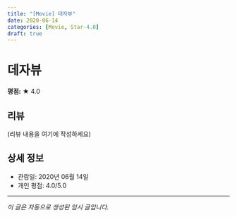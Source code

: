 ```yaml
---
title: "[Movie] 데자뷰"
date: 2020-06-14
categories: [Movie, Star-4.0]
draft: true
---
```


# 데자뷰

**평점:** ★ 4.0

## 리뷰

(리뷰 내용을 여기에 작성하세요)

## 상세 정보

- 관람일: 2020년 06월 14일
- 개인 평점: 4.0/5.0

---

*이 글은 자동으로 생성된 임시 글입니다.*
